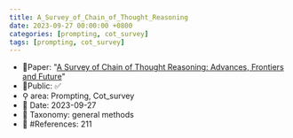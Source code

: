 ```yaml
---
title: A_Survey_of_Chain_of_Thought_Reasoning
date: 2023-09-27 00:00:00 +0800
categories: [prompting, cot_survey]
tags: [prompting, cot_survey]
---
```


- 📙Paper: "[A Survey of Chain of Thought Reasoning: Advances, Frontiers and Future](https://www.semanticscholar.org/paper/A-Survey-of-Chain-of-Thought-Reasoning%3A-Advances%2C-Chu-Chen/11a4284e335ba39330b59d9f42ca3272a6166991)"
- 🔑Public: ✅
- ⚲ area: Prompting, Cot_survey
- 📅 Date: 2023-09-27
- 🔎 Taxonomy: general methods
- 📝 #References: 211
